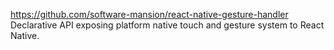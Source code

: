 https://github.com/software-mansion/react-native-gesture-handler
Declarative API exposing platform native touch and gesture system to React Native.